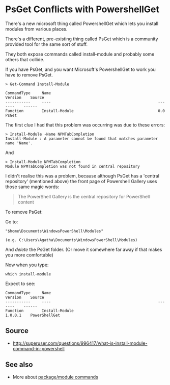 ﻿# PsGet Conflicts with PowershellGet

There's a new microsoft thing called PowershellGet which lets you install modules from various places.

There's a different, pre-existing thing called PsGet which is a community provided tool for the same sort of stuff.

They both expose commands called install-module and probably some others that collide.

If you have PsGet, and you want Microsoft's PowershellGet to work you have to remove PsGet.

	> Get-Command Install-Module

	CommandType     Name                                               Version    Source
	-----------     ----                                               -------    ------
	Function        Install-Module                                     0.0        PsGet

The first clue I had that this problem was occurring was due to these errors:

	> Install-Module -Name NPMTabCompletion
	Install-Module : A parameter cannot be found that matches parameter name 'Name'.

And

	> Install-Module NPMTabCompletion
	Module NPMTabCompletion was not found in central repository

I didn't realise this was a problem, because although PsGet has a 'central repository' (mentioned above) the front page of Powershell Gallery uses those same magic words:

> The PowerShell Gallery is the central repository for PowerShell content

To remove PsGet:

Go to:

	"$home\Documents\WindowsPowerShell\Modules"

	(e.g. C:\Users\Agatha\Documents\WindowsPowerShell\Modules)

And *delete* the PsGet folder. (Or move it somewhere far away if that makes you more comfortable)

Now when you type:

	which install-module

Expect to see:

	CommandType     Name                                               Version    Source
	-----------     ----                                               -------    ------
	Function        Install-Module                                     1.0.0.1    PowerShellGet

## Source

- http://superuser.com/questions/996417/what-is-install-module-command-in-powershell

## See also

- More about [package/module commands](../powershell/module_commands.md)
